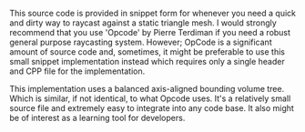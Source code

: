 This source code is provided in snippet form for whenever you need a quick and dirty way to raycast against a static triangle mesh.  I would strongly recommend that you use 'Opcode' by Pierre Terdiman if you need a robust general purpose raycasting system.  However; OpCode is a significant amount of source code and, sometimes, it might be preferable to use this small snippet implementation instead which requires only a single header and CPP file for the implementation.

This implementation uses a balanced axis-aligned bounding volume tree.  Which is similar, if not identical, to what Opcode uses.  It's a relatively small source file and extremely easy to integrate into any code base.  It also might be of interest as a learning tool for developers.
